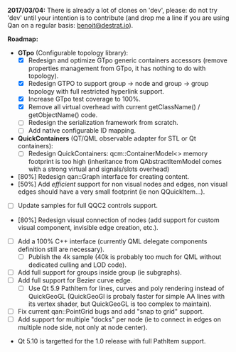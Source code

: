 
**2017/03/04:** There is already a lot of clones on 'dev', please: do not try 'dev' until your intention is to contribute (and drop me a line if you are using Qan on a regular basis: benoit@destrat.io).

**Roadmap:**

  - **GTpo** (Configurable topology library):
     - [X] Redesign and optimize GTpo generic containers accessors (remove properties management from GTpo, it has nothing to do with topology).
     - [X] Redesign GTPO to support group -> node and group -> group topology with full restricted hyperlink support.
     - [X] Increase GTpo test coverage to 100%.
	 - [X] Remove all virtual overhead with current getClassName() / getObjectName() code.
	 - [ ] Redesign the serialization framework from scratch.
	 - [ ] Add native configurable ID mapping.
  - **QuickContainers** (QT/QML observable adapter for STL or Qt containers):	 
    - [ ] Redesign QuickContainers: qcm::ContainerModel<> memory footprint is too high (inheritance from QAbstractItemModel comes with a strong virtual and signals/slots overhead)
  - [80%] Redesign qan::Graph interface for creating content.
  - [50%] Add _efficient_ support for non visual nodes and edges, non visual edges should have a very small footprint (ie non QQuickItem...).
  - [ ] Update samples for full QQC2 controls support.
  - [80%] Redesign visual connection of nodes (add support for custom visual component, invisible edge creation, etc.).
  - [ ] Add a 100% C++ interface (currently QML delegate components definition still are necessary).
     - [ ] Publish the 4k sample (40k is probably too much for QML without dedicated culling and LOD code).
  - [ ] Add full support for groups inside group (ie subgraphs).
  - [ ] Add full support for Bezier curve edge.
     - [ ] Use Qt 5.9 PathItem for lines, curves and poly rendering instead of QuickGeoGL (QuickGeoGl is probaly faster for simple AA lines with its vertex shader, but QuickGeoGL is too complex to maintain).
  - [ ] Fix current qan::PointGrid bugs and add "snap to grid" support.
  - [ ] Add support for multiple "docks" per node (ie to connect in edges on multiple node side, not only at node center).
  - Qt 5.10 is targetted for the 1.0 release with full PathItem support.
